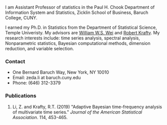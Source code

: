 
I am Assistant Professor of statistics in the Paul H. Chook Department of Information System and Statistics, Zicklin School of Business, Baruch College, CUNY. 

I earned my Ph.D. in Statistics from the Department of Statistical Science, Temple Univeristy. My advisors are [William W.S. Wei](https://astro.temple.edu/~wwei/) and [Robert Krafty](https://www.publichealth.pitt.edu/home/directory/robert-krafty). My research interests include: time series analysis, spectral analysis, Nonparametric statistics, Bayesian computational methods, dimension reduction, and variable selection.

### Contact

- One Bernard Baruch Way, New York, NY 10010
- Email: zeda.li at baruch.cuny.edu
- Phone: (646) 312-3379

### Publications
1. Li, Z. and Krafty, R.T. (2019) "Adaptive Bayesian time-frequency analysis of multivariate time series." _Journal of the American Statistical Association_. 114, 453-465.
